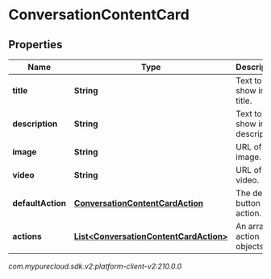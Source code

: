# ConversationContentCard


## Properties

| Name | Type | Description | Notes |
| ------------ | ------------- | ------------- | ------------- |
| **title** | **String** | Text to show in the title. |  |
| **description** | **String** | Text to show in the description. |  [optional] |
| **image** | **String** | URL of an image. |  [optional] |
| **video** | **String** | URL of a video. |  [optional] |
| **defaultAction** | [**ConversationContentCardAction**](ConversationContentCardAction) | The default button action. |  [optional] |
| **actions** | [**List&lt;ConversationContentCardAction&gt;**](ConversationContentCardAction) | An array of action objects. |  |




_com.mypurecloud.sdk.v2:platform-client-v2:210.0.0_
